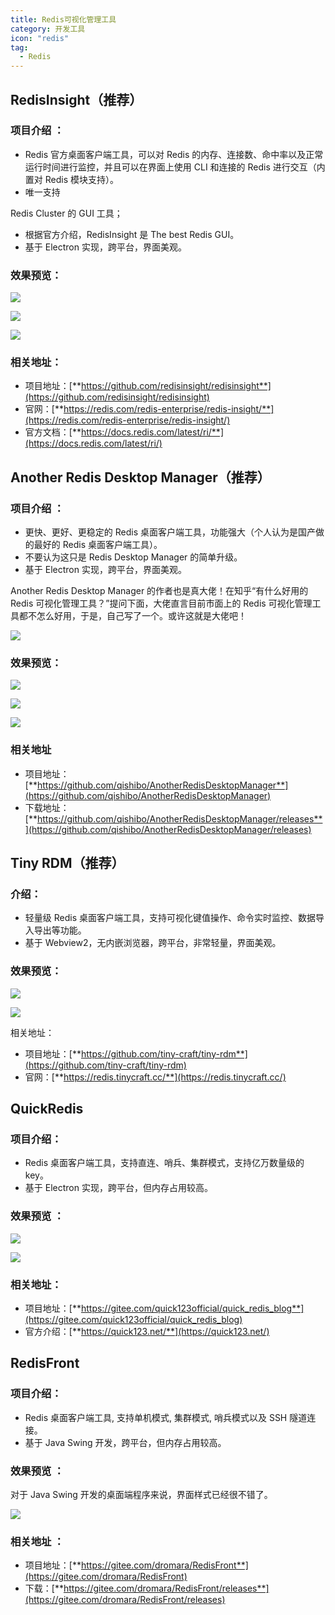 ```yaml
---
title: Redis可视化管理工具
category: 开发工具
icon: "redis"
tag:
  - Redis
---
```




## RedisInsight（推荐）

### **项目介绍** ：

- Redis 官方桌面客户端工具，可以对 Redis 的内存、连接数、命中率以及正常运行时间进行监控，并且可以在界面上使用 CLI 和连接的 Redis 进行交互（内置对 Redis 模块支持）。
- 唯一支持

 Redis Cluster 的 GUI 工具；

- 根据官方介绍，RedisInsight 是 The best Redis GUI。
- 基于 Electron 实现，跨平台，界面美观。

### 效果预览：

![](https://seven97-blog.oss-cn-hangzhou.aliyuncs.com/imgs/202405010933481.png)

![](https://seven97-blog.oss-cn-hangzhou.aliyuncs.com/imgs/202405010934434.png)

![](https://seven97-blog.oss-cn-hangzhou.aliyuncs.com/imgs/202405010934681.png)

### 相关地址：

- 项目地址：[**https://github.com/redisinsight/redisinsight**](https://github.com/redisinsight/redisinsight)
- 官网：[**https://redis.com/redis-enterprise/redis-insight/**](https://redis.com/redis-enterprise/redis-insight/)
- 官方文档：[**https://docs.redis.com/latest/ri/**](https://docs.redis.com/latest/ri/)

## Another Redis Desktop Manager（推荐）

### 项目介绍 ：

- 更快、更好、更稳定的 Redis 桌面客户端工具，功能强大（个人认为是国产做的最好的 Redis 桌面客户端工具）。
- 不要认为这只是 Redis Desktop Manager 的简单升级。
- 基于 Electron 实现，跨平台，界面美观。

Another Redis Desktop Manager 的作者也是真大佬！在知乎“有什么好用的 Redis 可视化管理工具？”提问下面，大佬直言目前市面上的 Redis 可视化管理工具都不怎么好用，于是，自己写了一个。或许这就是大佬吧！

![](https://seven97-blog.oss-cn-hangzhou.aliyuncs.com/imgs/202405010935950.png)

### 效果预览：

![](https://seven97-blog.oss-cn-hangzhou.aliyuncs.com/imgs/202405010935616.png)

![](https://seven97-blog.oss-cn-hangzhou.aliyuncs.com/imgs/202405010935927.png)

![](https://seven97-blog.oss-cn-hangzhou.aliyuncs.com/imgs/202405010935780.png)



### 相关地址

- 项目地址：[**https://github.com/qishibo/AnotherRedisDesktopManager**](https://github.com/qishibo/AnotherRedisDesktopManager)
- 下载地址：[**https://github.com/qishibo/AnotherRedisDesktopManager/releases**](https://github.com/qishibo/AnotherRedisDesktopManager/releases)

## Tiny RDM（推荐）

### 介绍：

- 轻量级 Redis 桌面客户端工具，支持可视化键值操作、命令实时监控、数据导入导出等功能。
- 基于 Webview2，无内嵌浏览器，跨平台，非常轻量，界面美观。

### 效果预览：

![](https://seven97-blog.oss-cn-hangzhou.aliyuncs.com/imgs/202405010936329.png)

![](https://seven97-blog.oss-cn-hangzhou.aliyuncs.com/imgs/202405010936493.png)

相关地址：

- 项目地址：[**https://github.com/tiny-craft/tiny-rdm**](https://github.com/tiny-craft/tiny-rdm)
- 官网：[**https://redis.tinycraft.cc/**](https://redis.tinycraft.cc/)

## QuickRedis

### 项目介绍：

- Redis 桌面客户端工具，支持直连、哨兵、集群模式，支持亿万数量级的 key。
- 基于 Electron 实现，跨平台，但内存占用较高。

### 效果预览 ：

![](https://seven97-blog.oss-cn-hangzhou.aliyuncs.com/imgs/202405010937741.png)

![](https://seven97-blog.oss-cn-hangzhou.aliyuncs.com/imgs/202405010937153.png)

### 相关地址：

- 项目地址：[**https://gitee.com/quick123official/quick_redis_blog**](https://gitee.com/quick123official/quick_redis_blog)
- 官方介绍：[**https://quick123.net/**](https://quick123.net/)

## RedisFront

### 项目介绍：

- Redis 桌面客户端工具, 支持单机模式, 集群模式, 哨兵模式以及 SSH 隧道连接。
- 基于 Java Swing 开发，跨平台，但内存占用较高。

### 效果预览 ：

对于 Java Swing 开发的桌面端程序来说，界面样式已经很不错了。

![](https://seven97-blog.oss-cn-hangzhou.aliyuncs.com/imgs/202405010938867.png)

### 相关地址 ：

- 项目地址：[**https://gitee.com/dromara/RedisFront**](https://gitee.com/dromara/RedisFront)
- 下载：[**https://gitee.com/dromara/RedisFront/releases**](https://gitee.com/dromara/RedisFront/releases)



